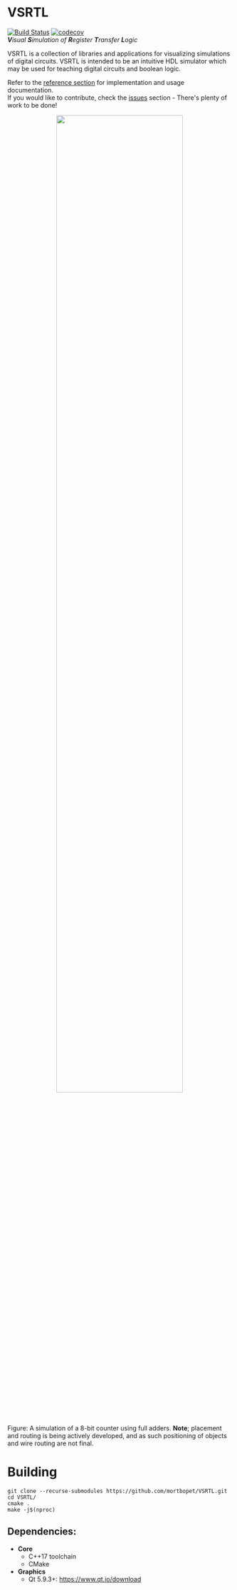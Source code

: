 # VSRTL
[![Build Status](https://travis-ci.org/mortbopet/VSRTL.svg?branch=master)](https://travis-ci.org/mortbopet/VSRTL) [![codecov](https://codecov.io/gh/mortbopet/VSRTL/branch/master/graph/badge.svg)](https://codecov.io/gh/mortbopet/VSRTL)  
***V**isual **S**imulation of **R**egister **T**ransfer **L**ogic*

VSRTL is a collection of libraries and applications for visualizing simulations of digital circuits.
VSRTL is intended to be an intuitive HDL simulator which may be used for teaching digital circuits and boolean logic. 

Refer to the [reference section](docs/README.md) for implementation and usage documentation.  
If you would like to contribute, check the [issues](https://github.com/mortbopet/vsrtl/issues) section - There's plenty of work to be done!

<p align="center">
  <img src="https://github.com/mortbopet/vsrtl/blob/master/resources/gif1.gif?raw=true" width=75%/>
</p>

Figure: A simulation of a 8-bit counter using full adders. **Note**; placement and routing is being actively developed, and as such positioning of objects and wire routing are not final.

# Building
```
git clone --recurse-submodules https://github.com/mortbopet/VSRTL.git
cd VSRTL/
cmake .
make -j$(nproc)
```

## Dependencies:
* **Core**
  * C++17 toolchain
  * CMake
* **Graphics**
  * Qt 5.9.3+: https://www.qt.io/download
